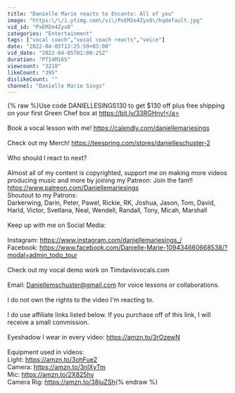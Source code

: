 ```yaml
---
title: "Danielle Marie reacts to Encanto: All of you"
image: "https:\/\/i.ytimg.com\/vi\/PxEM2e4Zyx8\/hqdefault.jpg"
vid_id: "PxEM2e4Zyx8"
categories: "Entertainment"
tags: ["vocal coach","vocal coach reacts","voice"]
date: "2022-04-05T13:25:59+03:00"
vid_date: "2022-04-05T01:00:25Z"
duration: "PT14M16S"
viewcount: "3210"
likeCount: "395"
dislikeCount: ""
channel: "Danielle Marie Sings"
---
```

{% raw %}Use code DANIELLESINGS130 to get $130 off plus free shipping on your first Green Chef box at <a rel="nofollow" target="blank" href="https://bit.ly/33RGHnv!">https://bit.ly/33RGHnv!</a><br /><br />Book a vocal lesson with me! <a rel="nofollow" target="blank" href="https://calendly.com/daniellemariesings">https://calendly.com/daniellemariesings</a><br /><br />Check out my Merch! <a rel="nofollow" target="blank" href="https://teespring.com/stores/danielleschuster-2">https://teespring.com/stores/danielleschuster-2</a><br /><br />Who should I react to next? <br /><br />Almost all of my content is copyrighted, support me on making more videos producing music and more by joining my Patreon: Join the fam!!<br /><a rel="nofollow" target="blank" href="https://www.patreon.com/Daniellemariesings">https://www.patreon.com/Daniellemariesings</a><br />Shoutout to my Patrons: <br />Darkerwing, Darin, Peter, Pawel, Rickie, RK, Joshua, Jason, Tom, David, Harld, Victor, Svetlana, Neal, Wendell, Randall, Tony, Micah, Marshall<br /><br />Keep up with me on Social Media: <br /><br />Instagram: <a rel="nofollow" target="blank" href="https://www.instagram.com/daniellemariesings_/">https://www.instagram.com/daniellemariesings_/</a><br />Facebook: <a rel="nofollow" target="blank" href="https://www.facebook.com/Danielle-Marie-109434660668538/?modal=admin_todo_tour">https://www.facebook.com/Danielle-Marie-109434660668538/?modal=admin_todo_tour</a><br /><br />Check out my vocal demo work on Timdavisvocals.com<br /><br />Email: Daniellemschuster@gmail.com for voice lessons or collaborations.<br /><br />I do not own the rights to the video I'm reacting to.<br /><br />I do use affiliate links listed below. If you purchase off of this link, I will receive a small commission. <br /><br />Eyeshadow I wear in every video: <a rel="nofollow" target="blank" href="https://amzn.to/3rOzewN">https://amzn.to/3rOzewN</a><br /><br />Equipment used in videos:<br />Light: <a rel="nofollow" target="blank" href="https://amzn.to/3ohFue2">https://amzn.to/3ohFue2</a><br />Camera: <a rel="nofollow" target="blank" href="https://amzn.to/3nlXyTm">https://amzn.to/3nlXyTm</a><br />Mic: <a rel="nofollow" target="blank" href="https://amzn.to/2X825hv">https://amzn.to/2X825hv</a><br />Camera Rig: <a rel="nofollow" target="blank" href="https://amzn.to/38juZSh">https://amzn.to/38juZSh</a>{% endraw %}
